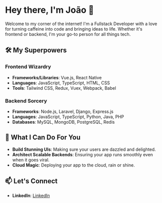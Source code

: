# Hey there, I'm João 👋

Welcome to my corner of the internet! I'm a Fullstack Developer with a love for turning caffeine into code and bringing ideas to life. Whether it's frontend or backend, I'm your go-to person for all things tech.

## 🛠️ My Superpowers

### Frontend Wizardry
- **Frameworks/Libraries**: Vue.js, React Native
- **Languages**: JavaScript, TypeScript, HTML, CSS
- **Tools**: Tailwind CSS, Redux, Vuex, Webpack, Babel

### Backend Sorcery
- **Frameworks**: Node.js, Laravel, Django, Express.js
- **Languages**: JavaScript, TypeScript, Python, Java, PHP
- **Databases**: MySQL, MongoDB, PostgreSQL, Redis

## 🚀 What I Can Do For You

- **Build Stunning UIs**: Making sure your users are dazzled and delighted.
- **Architect Scalable Backends**: Ensuring your app runs smoothly even when it goes viral.
- **Cloud Magic**: Deploying your app to the cloud, rain or shine.

## 📫 Let's Connect

- **LinkedIn**: [LinkedIn](https://www.linkedin.com/in/esrat21/)
